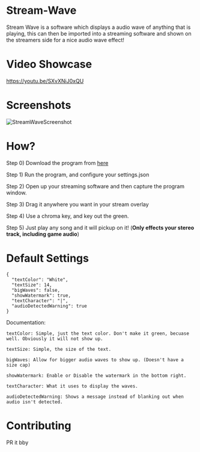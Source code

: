 # Stream-Wave
Stream Wave is a software which displays a audio wave of anything that is playing, this can then be imported into a streaming software and shown on the streamers side for a nice audio wave effect!

# Video Showcase
https://youtu.be/SXvXNiJ0xQU

# Screenshots
![StreamWaveScreenshot](https://kadedev.software/screenshots/1z71h.png)

# How?
Step 0) Download the program from [here](https://github.com/KadeDev/Stream-Wave/releases/latest)

Step 1) Run the program, and configure your settings.json

Step 2) Open up your streaming software and then capture the program window.

Step 3) Drag it anywhere you want in your stream overlay

Step 4) Use a chroma key, and key out the green.

Step 5) Just play any song and it will pickup on it! (**Only effects your stereo track, including game audio**)

# Default Settings
```
{
  "textColor": "White",
  "textSize": 14,
  "bigWaves": false,
  "showWatermark": true,
  "textCharacter": "|",
  "audioDetectedWarning": true
}
```

Documentation:


`textColor: Simple, just the text color. Don't make it green, becuase well. Obviously it will not show up.`


`textSize: Simple, the size of the text.`


`bigWaves: Allow for bigger audio waves to show up. (Doesn't have a size cap)`


`showWatermark: Enable or Disable the watermark in the bottom right.`


`textCharacter: What it uses to display the waves.`


`audioDetectedWarning: Shows a message instead of blanking out when audio isn't detected.`


# Contributing
PR it bby
